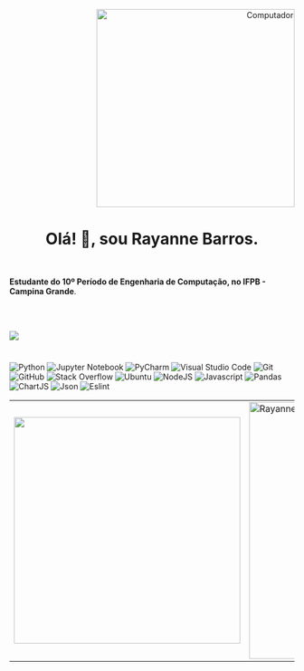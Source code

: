 <p align="right">
    <img src="https://static.vecteezy.com/system/resources/previews/010/998/283/non_2x/3d-programmer-pc-illustration-side-view-free-png.png" alt="Computador" width="350px">
</p>

<h1 align="center">Olá! 👋, sou Rayanne Barros.</h1>

<br>

<p align="left"><strong>Estudante do 10º Período de Engenharia de Computação, no IFPB - Campina Grande</strong>.</p>

<br>

<br>

<p align="left">

<a href="https://www.linkedin.com/in/rayanne-barros-223ab51b5/">
    <img src="https://img.shields.io/badge/linkedin-%230077B5.svg?&style=for-the-badge&logo=linkedin&logoColor=white" />
  </a>
</p>  

<h1> </h1>

 ![Python](https://img.shields.io/badge/python-3670A0?style=for-the-badge&logo=python&logoColor=ffdd54)
 ![Jupyter Notebook](https://img.shields.io/badge/jupyter-%23FA0F00.svg?style=for-the-badge&logo=jupyter&logoColor=white)
 ![PyCharm](https://img.shields.io/badge/pycharm-143?style=for-the-badge&logo=pycharm&logoColor=black&color=black&labelColor=green)
 ![Visual Studio Code](https://img.shields.io/badge/Visual%20Studio%20Code-0078d7.svg?style=for-the-badge&logo=visual-studio-code&logoColor=white)
 ![Git](https://img.shields.io/badge/git-%23F05033.svg?style=for-the-badge&logo=git&logoColor=white)
 ![GitHub](https://img.shields.io/badge/github-%23121011.svg?style=for-the-badge&logo=github&logoColor=white)
 ![Stack Overflow](https://img.shields.io/badge/-Stackoverflow-FE7A16?style=for-the-badge&logo=stack-overflow&logoColor=white)
 ![Ubuntu](https://img.shields.io/badge/Ubuntu-E95420?style=for-the-badge&logo=ubuntu&logoColor=white)
 ![NodeJS](https://img.shields.io/badge/Node.js-339933?style=for-the-badge&logo=nodedotjs&logoColor=white)
 ![Javascript](https://img.shields.io/badge/JavaScript-323330?style=for-the-badge&logo=javascript&logoColor=F7DF1E)
 ![Pandas](https://img.shields.io/badge/Pandas-2C2D72?style=for-the-badge&logo=pandas&logoColor=white)
 ![ChartJS](https://img.shields.io/badge/Chart.js-FF6384?style=for-the-badge&logo=chartdotjs&logoColor=white)
 ![Json](https://img.shields.io/badge/json-5E5C5C?style=for-the-badge&logo=json&logoColor=white)
 ![Eslint](https://img.shields.io/badge/eslint-3A33D1?style=for-the-badge&logo=eslint&logoColor=white)

<table align = "center" border = '0'>
  <tr>
    <td>
      <a href="https://github.com/rayannebarros">
  <img width="400px" align="center" src="https://github-readme-stats.vercel.app/api/top-langs/?username=rayannebarros&exclude_repo=IA-FIC2021&langs_count=6&theme=dracula&hide_langs_below=1&layout=compact" />
</a>
    </td>
    <td>
      <a href="https://github.com/rayannebarros">
 <img width="454px" align="center" src="https://github-readme-stats.vercel.app/api?username=rayannebarros&show_icons=true&theme=dracula&line_height=27" alt="Rayanne Barros github stats"/>
</a>
    </td>
   
  </tr>
</table>








